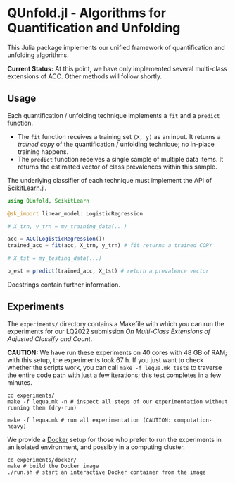 
# QUnfold.jl - Algorithms for Quantification and Unfolding

This Julia package implements our unified framework of quantification and unfolding algorithms.

**Current Status:** At this point, we have only implemented several multi-class extensions of ACC. Other methods will follow shortly.


## Usage

Each quantification / unfolding technique implements a `fit` and a `predict` function.

- The `fit` function receives a training set `(X, y)` as an input. It returns a *trained copy* of the quantification / unfolding technique; no in-place training happens.
- The `predict` function receives a single sample of multiple data items. It returns the estimated vector of class prevalences within this sample.

The underlying classifier of each technique must implement the API of [ScikitLearn.jl](https://github.com/cstjean/ScikitLearn.jl/).

```julia
using QUnfold, ScikitLearn

@sk_import linear_model: LogisticRegression

# X_trn, y_trn = my_training_data(...)

acc = ACC(LogisticRegression())
trained_acc = fit(acc, X_trn, y_trn) # fit returns a trained COPY

# X_tst = my_testing_data(...)

p_est = predict(trained_acc, X_tst) # return a prevalence vector
```

Docstrings contain further information.


## Experiments

The `experiments/` directory contains a Makefile with which you can run the experiments for our LQ2022 submission *On Multi-Class Extensions of Adjusted Classify and Count*.

**CAUTION:** We have run these experiments on 40 cores with 48 GB of RAM; with this setup, the experiments took 67 h. If you just want to check whether the scripts work, you can call `make -f lequa.mk tests` to traverse the entire code path with just a few iterations; this test completes in a few minutes.

```
cd experiments/
make -f lequa.mk -n # inspect all steps of our experimentation without running them (dry-run)

make -f lequa.mk # run all experimentation (CAUTION: computation-heavy)
```

We provide a [Docker](https://docs.docker.com/) setup for those who prefer to run the experiments in an isolated environment, and possibly in a computing cluster.

```
cd experiments/docker/
make # build the Docker image
./run.sh # start an interactive Docker container from the image
```
